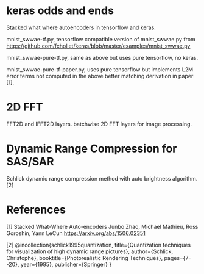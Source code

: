 # keras odds and ends

Stacked what where autoencoders in tensorflow and keras.

mnist_swwae-tf.py, tensorflow compatible version of mnist_swwae.py from https://github.com/fchollet/keras/blob/master/examples/mnist_swwae.py

mnist_swwae-pure-tf.py, same as above but uses pure tensorflow, no keras.

mnist_swwae-pure-tf-paper.py, uses pure tensorflow but implements L2M error terms not computed in the above better matching derivation in paper [1]. 

2D FFT
======

FFT2D and IFFT2D layers. batchwise 2D FFT layers for image processing.

Dynamic Range Compression for SAS/SAR
======
Schlick dynamic range compression method with auto brightness algorithm. [2]

References 
======

[1] 
Stacked What-Where Auto-encoders
Junbo Zhao, Michael Mathieu, Ross Goroshin, Yann LeCun
https://arxiv.org/abs/1506.02351

[2]
@incollection{schlick1995quantization,
  title={Quantization techniques for visualization of high dynamic range pictures},
  author={Schlick, Christophe},
  booktitle={Photorealistic Rendering Techniques},
  pages={7--20},
  year={1995},
  publisher={Springer}
}


